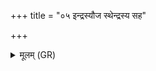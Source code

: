 +++
title = "०५ इन्द्रस्यौज स्थेन्द्रस्य सह"

+++
<details><summary>मूलम् (GR)</summary>

इन्द्रस्यौज स्थेन्द्रस्य सह स्थेन्द्रस्य बलं स्थ-  
-इन्द्रस्य नृम्णं स्थेन्द्रस्य शुक्रं स्थेन्द्रस्य वीर्यं स्थ ।  
जिष्णवे योगायापां योगैर् वो युनज्मि  
जिष्णवे योगाय विश्वानि मा रूपाण्य् उप तिष्ठन्तु  
युक्ता म आप स्थ ॥ +++(Bhatt. Māpa)+++
</details>